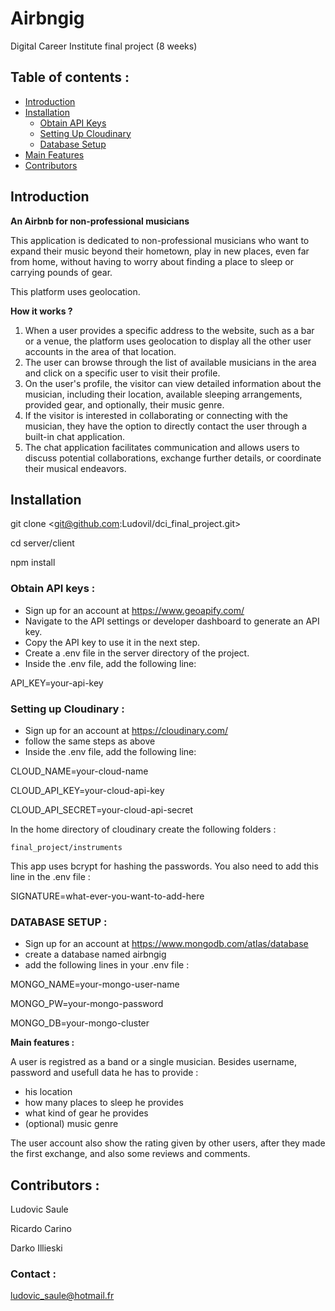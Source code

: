 # Airbngig

Digital Career Institute final project (8 weeks)

## Table of contents :

- [Introduction](#introduction)
- [Installation](#installation)
  - [Obtain API Keys](#obtain-api-keys)
  - [Setting Up Cloudinary](#setting-up-cloudinary)
  - [Database Setup](#database-setup)
- [Main Features](#main-features)
- [Contributors](#contributors)

## Introduction<a name="introduction"></a>

**An Airbnb for non-professional musicians**

This application is dedicated to non-professional musicians who want to expand their music beyond their hometown, play in new places, even far from home, without having to worry about finding a place to sleep or carrying pounds of gear.

This platform uses geolocation.

**How it works ?**

1. When a user provides a specific address to the website, such as a bar or a venue, the platform uses geolocation to display all the other user accounts in the area of that location.
2. The user can browse through the list of available musicians in the area and click on a specific user to visit their profile.
3. On the user's profile, the visitor can view detailed information about the musician, including their location, available sleeping arrangements, provided gear, and optionally, their music genre.
4. If the visitor is interested in collaborating or connecting with the musician, they have the option to directly contact the user through a built-in chat application.
5. The chat application facilitates communication and allows users to discuss potential collaborations, exchange further details, or coordinate their musical endeavors.

## Installation<a name="installation"></a>

git clone <git@github.com:Ludovil/dci_final_project.git>

cd server/client

npm install

### Obtain API keys :<a name="obtain-api-keys"></a>

- Sign up for an account at https://www.geoapify.com/
- Navigate to the API settings or developer dashboard to generate an API key.
- Copy the API key to use it in the next step.
- Create a .env file in the server directory of the project.
- Inside the .env file, add the following line:

API_KEY=your-api-key

### Setting up Cloudinary :<a name="setting-up-cloudinary"></a>

- Sign up for an account at https://cloudinary.com/
- follow the same steps as above
- Inside the .env file, add the following line:

CLOUD_NAME=your-cloud-name

CLOUD_API_KEY=your-cloud-api-key

CLOUD_API_SECRET=your-cloud-api-secret

In the home directory of cloudinary create the following folders :

    final_project/instruments

This app uses bcrypt for hashing the passwords.
You also need to add this line in the .env file :

SIGNATURE=what-ever-you-want-to-add-here

### DATABASE SETUP :<a name="database-setup"></a>

- Sign up for an account at https://www.mongodb.com/atlas/database
- create a database named airbngig
- add the following lines in your .env file :

MONGO_NAME=your-mongo-user-name

MONGO_PW=your-mongo-password

MONGO_DB=your-mongo-cluster

**Main features :**<a name="main-features"></a>

A user is registred as a band or a single musician.
Besides username, password and usefull data he has to provide :

- his location
- how many places to sleep he provides
- what kind of gear he provides
- (optional) music genre

The user account also show the rating given by other users, after they made the first exchange, and also some reviews and comments.

## Contributors :<a name="contributors"></a>

Ludovic Saule

Ricardo Carino

Darko Illieski

### Contact :

ludovic_saule@hotmail.fr

